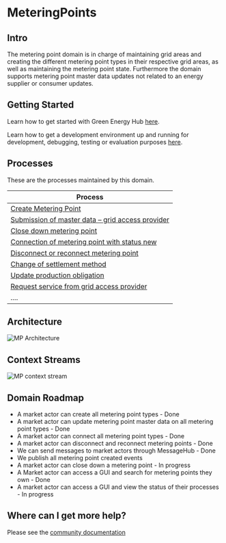 # MeteringPoints

<!---[![codecov](https://codecov.io/gh/Energinet-DataHub/geh-metering-point/branch/main/graph/badge.svg?token=XR3CF7GC90)](https://codecov.io/gh/Energinet-DataHub/geh-metering-point)--->

## Intro

The metering point domain is in charge of maintaining grid areas and creating the different metering point types in their respective grid areas, as well as maintaining the metering point state.
Furthermore the domain supports metering point master data updates not related to an energy supplier or consumer updates.

## Getting Started

Learn how to get started with Green Energy Hub [here](https://github.com/Energinet-DataHub/green-energy-hub/blob/main/docs/getting-started.md).

Learn how to get a development environment up and running for development, debugging, testing or evaluation purposes [here](docs/development.md).

## Processes

These are the processes maintained by this domain.

| Process                                                                      |
| ---------------------------------------------------------------------------- |
| [Create Metering Point](docs/business-processes/create-metering-point.md) |
| [Submission of master data – grid access provider](docs/business-processes/submission-of-master-data-grid-acess-provider.md)                |
| [Close down metering point](docs/business-processes/close-down-metering-point.md)                                               |
| [Connection of metering point with status new](docs/business-processes/connection-of-metering-point-with-status-new.md)                                             |
| [Disconnect or reconnect metering point](docs/business-processes/disconnect-or-reconnect-metering-point.md)  
| [Change of settlement method](docs/business-processes/change-of-settlement-method.md)                                                        |
| [Update production obligation](docs/business-processes/update-production-obligation.md)                                                              |
| [Request service from grid access provider](docs/business-processes/request-service-from-grid-access-provider.md)                             |
| ....                                                                         |

## Architecture

![MP Architecture](https://user-images.githubusercontent.com/72008816/157631274-8d0c3b81-e64f-4b61-a6e6-9ac5bf5e1829.PNG)

## Context Streams

![MP context stream](https://user-images.githubusercontent.com/72008816/157631333-074e2029-5af0-4dac-a048-a3f8f252001b.PNG)

## Domain Roadmap

* A market actor can create all metering point types - Done
* A market actor can update metering point master data on all metering point types - Done
* A market actor can connect all metering point types - Done
* A market actor can disconnect and reconnect metering points - Done
* We can send messages to market actors through MessageHub - Done
* We publish all metering point created events
* A market actor can close down a metering point - In progress
* A Market actor can access a GUI and search for metering points they own - Done
* A market actor can access a GUI and view the status of their processes - In progress

## Where can I get more help?

Please see the [community documentation](https://github.com/Energinet-DataHub/green-energy-hub/blob/main/COMMUNITY.md)
